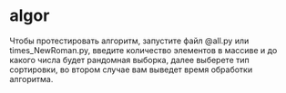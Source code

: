 # algor
Чтобы протестировать алгоритм, запустите файл @all.py или times_NewRoman.py, введите количество элементов в массиве и до какого числа будет рандомная выборка, далее выберете тип сортировки, во втором случае вам выведет время обработки алгоритма.
